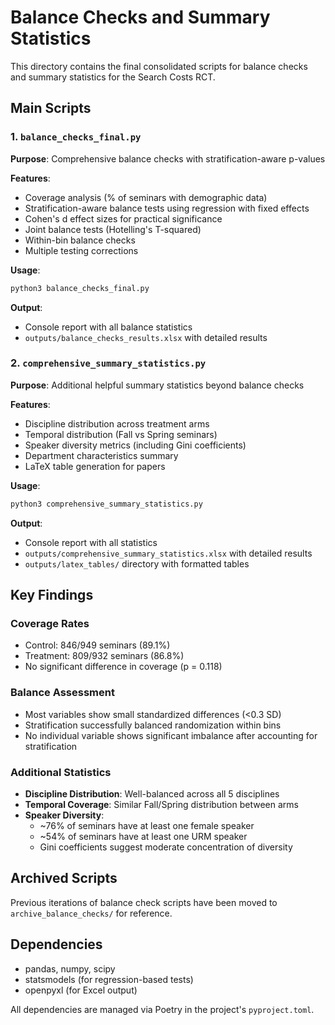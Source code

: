 # Balance Checks and Summary Statistics

This directory contains the final consolidated scripts for balance checks and summary statistics for the Search Costs RCT.

## Main Scripts

### 1. `balance_checks_final.py`
**Purpose**: Comprehensive balance checks with stratification-aware p-values

**Features**:
- Coverage analysis (% of seminars with demographic data)
- Stratification-aware balance tests using regression with fixed effects
- Cohen's d effect sizes for practical significance
- Joint balance tests (Hotelling's T-squared)
- Within-bin balance checks
- Multiple testing corrections

**Usage**:
```bash
python3 balance_checks_final.py
```

**Output**: 
- Console report with all balance statistics
- `outputs/balance_checks_results.xlsx` with detailed results

### 2. `comprehensive_summary_statistics.py`
**Purpose**: Additional helpful summary statistics beyond balance checks

**Features**:
- Discipline distribution across treatment arms
- Temporal distribution (Fall vs Spring seminars)
- Speaker diversity metrics (including Gini coefficients)
- Department characteristics summary
- LaTeX table generation for papers

**Usage**:
```bash
python3 comprehensive_summary_statistics.py
```

**Output**:
- Console report with all statistics
- `outputs/comprehensive_summary_statistics.xlsx` with detailed results
- `outputs/latex_tables/` directory with formatted tables

## Key Findings

### Coverage Rates
- Control: 846/949 seminars (89.1%)
- Treatment: 809/932 seminars (86.8%)
- No significant difference in coverage (p = 0.118)

### Balance Assessment
- Most variables show small standardized differences (<0.3 SD)
- Stratification successfully balanced randomization within bins
- No individual variable shows significant imbalance after accounting for stratification

### Additional Statistics
- **Discipline Distribution**: Well-balanced across all 5 disciplines
- **Temporal Coverage**: Similar Fall/Spring distribution between arms
- **Speaker Diversity**: 
  - ~76% of seminars have at least one female speaker
  - ~54% of seminars have at least one URM speaker
  - Gini coefficients suggest moderate concentration of diversity

## Archived Scripts
Previous iterations of balance check scripts have been moved to `archive_balance_checks/` for reference.

## Dependencies
- pandas, numpy, scipy
- statsmodels (for regression-based tests)
- openpyxl (for Excel output)

All dependencies are managed via Poetry in the project's `pyproject.toml`.